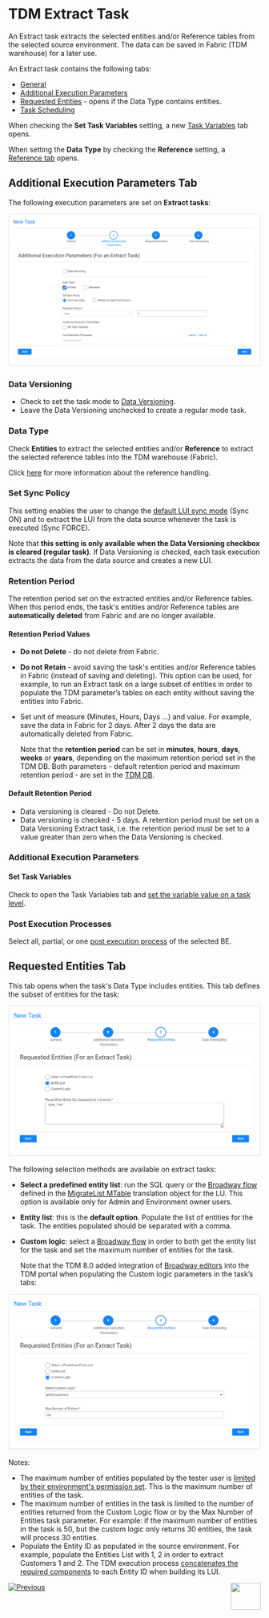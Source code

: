 # TDM Extract Task

An Extract task extracts the selected entities and/or Reference tables from the selected source environment. The data can be saved in Fabric (TDM warehouse) for a later use.

An Extract task contains the following tabs:

- [General](14a_task_general_tab.md)
- [Additional Execution Parameters](#additional-execution-parameters-tab)
- [Requested Entities](#requested-entities-tab) - opens if the Data Type contains entities.
- [Task Scheduling](22_task_execution_timing_tab.md)

When checking the **Set Task Variables** setting, a new [Task Variables](23_task_globals_tab.md) tab opens.

When setting the **Data Type** by checking the **Reference** setting, a [Reference tab](24_task_reference_tab.md) opens.

## Additional Execution Parameters Tab

The following execution parameters are set on **Extract tasks**:

![additional exe params - extract](images/extract_task_additional_exe_params_tab.png)

### Data Versioning

- Check to set the task mode to [Data Versioning](15_data_flux_task.md). 
- Leave the Data Versioning unchecked to create a regular mode task.

### Data Type

Check **Entities** to extract the selected entities and/or **Reference** to extract the selected reference tables into the TDM warehouse (Fabric).

Click [here](24_task_reference_tab.md) for more information about the reference handling. 

### Set Sync Policy

This setting enables the user to change the [default LUI sync mode](/articles/14_sync_LU_instance/02_sync_modes.md) (Sync ON) and to extract the LUI from the data source whenever the task is executed (Sync FORCE).

Note that **this setting is only available when the Data Versioning checkbox is cleared (regular task)**. If Data Versioning *is* checked, each task execution extracts the data from the data source and creates a new LUI.

### Retention Period

The retention period set on the extracted entities and/or Reference tables. When this period ends, the task's entities and/or Reference tables are **automatically deleted** from Fabric and are no longer available. 

#### Retention Period Values

- **Do not Delete** - do not delete from Fabric. 

- **Do not Retain** - avoid saving the task's entities and/or Reference tables in Fabric (instead of saving and deleting). This option can be used, for example, to run an Extract task on a large subset of entities in order to populate the TDM parameter’s tables on each entity without saving the entities into Fabric.

- Set unit of measure (Minutes, Hours, Days ...) and value. For example, save the data in Fabric for 2 days. After 2 days the data are automatically deleted from Fabric.

  Note that the **retention period** can be set in **minutes**, **hours**, **days**, **weeks** or **years**, depending on the maximum retention period set in the TDM DB. Both parameters - default retention period and maximum retention period - are set in the [TDM DB](/articles/TDM/tdm_configuration/02_tdmdb_general_parameters.md).

#### Default Retention Period

- Data versioning is cleared - Do not Delete.
- Data versioning is checked - 5 days.  A retention period must be set on a Data Versioning Extract task, i.e. the retention period must be set to a value greater than zero when the Data Versioning is checked.



### Additional Execution Parameters

#### Set Task Variables 

Check to open the Task Variables tab and [set the variable value on a task level](23_task_globals_tab.md).

### Post Execution Processes

Select all, partial, or one [post execution process](04_tdm_gui_business_entity_window.md#post-execution-processes-tab) of the selected BE.

## Requested Entities Tab

This tab opens when the task's Data Type includes entities. This tab defines the subset of entities for the task:

![requested entities](images/extract_task_requested_entities_tab.png)

The following selection methods are available on extract tasks: 

- **Select a predefined entity list**: run the SQL query or the [Broadway flow](/articles/TDM/tdm_implementation/11_tdm_implementation_using_generic_flows.md#step-6---optional---get-the-entity-list-for-an-extract-all-task-using-a-broadway-flow) defined in the [MigrateList MTable](/articles/TDM/tdm_implementation/04_fabric_tdm_library.md#migratelist) translation object for the LU.  This option is available only for Admin and Environment owner users.

- **Entity list**: this is the **default option**. Populate the list of entities for the task. The entities populated should be separated with a comma. 

- **Custom logic**: select a [Broadway flow](/articles/TDM/tdm_implementation/11_tdm_implementation_using_generic_flows.md#step-7---optional---build-broadway-flows-for-the-custom-logic--selection-method) in order to both get the entity list for the task and set the maximum number of entities for the task.

  Note that the TDM 8.0 added integration of [Broadway editors](/articles/TDM/tdm_implementation/15_tdm_integrating_the_tdm_portal_with_broadway_editors.md) into the TDM portal when populating the Custom logic parameters in the task’s tabs:

  



![requested entities2](images/extract_task_requested_entities_tab_custom_logic.png)





Notes:

- The maximum number of entities populated by the tester user is [limited by their environment's permission set](10_environment_roles_tab.md#read-and-write-and-number-of-entities). This is the maximum number of entities of the task. 
- The maximum number of entities in the task is limited to the number of entities returned from the Custom Logic flow or by the Max Number of Entities task parameter. For example: if the maximum number of entities in the task is 50, but the custom logic only returns 30 entities, the task will process 30 entities.
- Populate the Entity ID as populated in the source environment. For example, populate the Entities List with 1, 2 in order to extract Customers 1 and 2. The TDM execution process [concatenates the required components](/articles/TDM/tdm_implementation/01_tdm_set_instance_per_env_and_version.md) to each Entity ID when building its LUI.



 [![Previous](/articles/images/Previous.png)](15_data_flux_task.md)[<img align="right" width="60" height="54" src="/articles/images/Next.png">](16a_generate_task.md)

